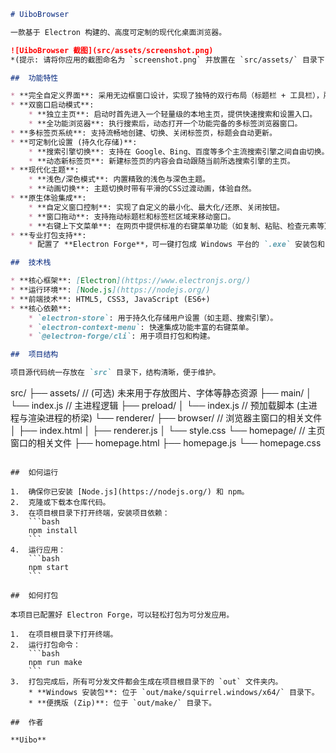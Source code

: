 
```markdown
# UiboBrowser

一款基于 Electron 构建的、高度可定制的现代化桌面浏览器。

![UiboBrowser 截图](src/assets/screenshot.png)
*(提示: 请将你应用的截图命名为 `screenshot.png` 并放置在 `src/assets/` 目录下，以替换此处的预览图)*

##  功能特性

* **完全自定义界面**: 采用无边框窗口设计，实现了独特的双行布局（标题栏 + 工具栏），所有UI元素均由 HTML/CSS 精心打造。
* **双窗口启动模式**:
    * **独立主页**: 启动时首先进入一个轻量级的本地主页，提供快速搜索和设置入口。
    * **全功能浏览器**: 执行搜索后，动态打开一个功能完备的多标签浏览器窗口。
* **多标签页系统**: 支持流畅地创建、切换、关闭标签页，标题会自动更新。
* **可定制化设置 (持久化存储)**:
    * **搜索引擎切换**: 支持在 Google、Bing、百度等多个主流搜索引擎之间自由切换。
    * **动态新标签页**: 新建标签页的内容会自动跟随当前所选搜索引擎的主页。
* **现代化主题**:
    * **浅色/深色模式**: 内置精致的浅色与深色主题。
    * **动画切换**: 主题切换时带有平滑的CSS过渡动画，体验自然。
* **原生体验集成**:
    * **自定义窗口控制**: 实现了自定义的最小化、最大化/还原、关闭按钮。
    * **窗口拖动**: 支持拖动标题栏和标签栏区域来移动窗口。
    * **右键上下文菜单**: 在网页中提供标准的右键菜单功能（如复制、粘贴、检查元素等）。
* **专业打包支持**:
    * 配置了 **Electron Forge**，可一键打包成 Windows 平台的 `.exe` 安装包和 `.zip` 便携版。

##  技术栈

* **核心框架**: [Electron](https://www.electronjs.org/)
* **运行环境**: [Node.js](https://nodejs.org/)
* **前端技术**: HTML5, CSS3, JavaScript (ES6+)
* **核心依赖**:
    * `electron-store`: 用于持久化存储用户设置（如主题、搜索引擎）。
    * `electron-context-menu`: 快速集成功能丰富的右键菜单。
    * `@electron-forge/cli`: 用于项目打包和构建。

##  项目结构

项目源代码统一存放在 `src` 目录下，结构清晰，便于维护。

```

src/
├── assets/          // (可选) 未来用于存放图片、字体等静态资源
├── main/
│   └── index.js     // 主进程逻辑
├── preload/
│   └── index.js     // 预加载脚本 (主进程与渲染进程的桥梁)
└── renderer/
├── browser/     // 浏览器主窗口的相关文件
│   ├── index.html
│   ├── renderer.js
│   └── style.css
└── homepage/    // 主页窗口的相关文件
├── homepage.html
├── homepage.js
└── homepage.css

````

##  如何运行

1.  确保你已安装 [Node.js](https://nodejs.org/) 和 npm。
2.  克隆或下载本仓库代码。
3.  在项目根目录下打开终端，安装项目依赖：
    ```bash
    npm install
    ```
4.  运行应用：
    ```bash
    npm start
    ```

##  如何打包

本项目已配置好 Electron Forge，可以轻松打包为可分发应用。

1.  在项目根目录下打开终端。
2.  运行打包命令：
    ```bash
    npm run make
    ```
3.  打包完成后，所有可分发文件都会生成在项目根目录下的 `out` 文件夹内。
    * **Windows 安装包**: 位于 `out/make/squirrel.windows/x64/` 目录下。
    * **便携版 (Zip)**: 位于 `out/make/` 目录下。

##  作者

**Uibo**

````
